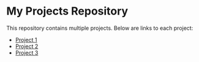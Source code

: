 # My Projects Repository

This repository contains multiple projects. Below are links to each project:

- [Project 1](https://github.com/Mohit5700/JavaScript-Projects/blob/master/Guess-My-Number/README.md)
- [Project 2](https://github.com/Mohit5700/JavaScript-Projects/blob/master/Modal%20Window/README.md)
- [Project 3](./project3/README.md)
